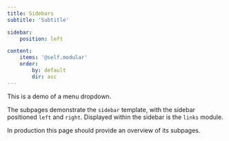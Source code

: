 ```yaml
---
title: Sidebars
subtitle: 'Subtitle'

sidebar:
    position: left

content:
    items: '@self.modular'
    order:
        by: default
        dir: asc
---
```


This is a demo of a menu dropdown.

The subpages demonstrate the `sidebar` template, with the sidebar positioned `left` and `right`.
Displayed within the sidebar is the `links` module.

In production this page should provide an overview of its subpages.

